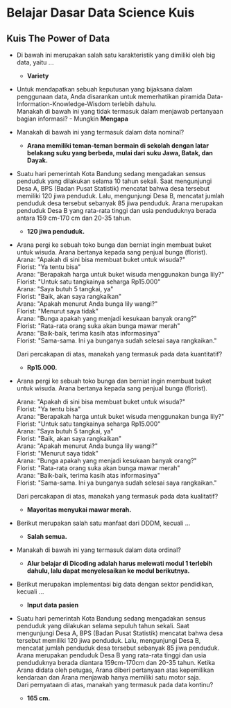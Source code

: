 # Belajar Dasar Data Science Kuis

## Kuis The Power of Data
- Di bawah ini merupakan salah satu karakteristik yang dimiliki oleh big data, yaitu ...
	- **Variety**
- Untuk mendapatkan sebuah keputusan yang bijaksana dalam penggunaan data, Anda disarankan untuk memerhatikan piramida Data-Information-Knowledge-Wisdom terlebih dahulu.  
  Manakah di bawah ini yang tidak termasuk dalam menjawab pertanyaan bagian informasi?
	  - Mungkin **Mengapa**
- Manakah di bawah ini yang termasuk dalam data nominal?
	- **Arana memiliki teman-teman bermain di sekolah dengan latar belakang suku yang berbeda, mulai dari suku Jawa, Batak, dan Dayak.**
- Suatu hari pemerintah Kota Bandung sedang mengadakan sensus penduduk yang dilakukan selama 10 tahun sekali. Saat mengunjungi Desa A, BPS (Badan Pusat Statistik) mencatat bahwa desa tersebut memiliki 120 jiwa penduduk. Lalu, mengunjungi Desa B, mencatat jumlah penduduk desa tersebut sebanyak 85 jiwa penduduk. Arana merupakan penduduk Desa B yang rata-rata tinggi dan usia penduduknya berada antara 159 cm-170 cm dan 20-35 tahun.
	- **120 jiwa penduduk.**
- Arana pergi ke sebuah toko bunga dan berniat ingin membuat buket untuk wisuda. Arana bertanya kepada sang penjual bunga (florist).   
	Arana: "Apakah di sini bisa membuat buket untuk wisuda?"  
	Florist: "Ya tentu bisa"  
	Arana: "Berapakah harga untuk buket wisuda menggunakan bunga lily?"  
	Florist: "Untuk satu tangkainya seharga Rp15.000"  
	Arana: "Saya butuh 5 tangkai, ya"  
	Florist: "Baik, akan saya rangkaikan"  
	Arana: "Apakah menurut Anda bunga lily wangi?"  
	Florist: "Menurut saya tidak"  
	Arana: "Bunga apakah yang menjadi kesukaan banyak orang?"  
	Florist: "Rata-rata orang suka akan bunga mawar merah"  
	Arana: "Baik-baik, terima kasih atas informasinya"  
	Florist: "Sama-sama. Ini ya bunganya sudah selesai saya rangkaikan."  
	  
	Dari percakapan di atas, manakah yang termasuk pada data kuantitatif?
	- **Rp15.000.**
- Arana pergi ke sebuah toko bunga dan berniat ingin membuat buket untuk wisuda. Arana bertanya kepada sang penjual bunga (florist).  
  
	Arana: "Apakah di sini bisa membuat buket untuk wisuda?"  
	Florist: "Ya tentu bisa"  
	Arana: "Berapakah harga untuk buket wisuda menggunakan bunga lily?"  
	Florist: "Untuk satu tangkainya seharga Rp15.000"  
	Arana: "Saya butuh 5 tangkai, ya"  
	Florist: "Baik, akan saya rangkaikan"  
	Arana: "Apakah menurut Anda bunga lily wangi?"  
	Florist: "Menurut saya tidak"  
	Arana: "Bunga apakah yang menjadi kesukaan banyak orang?"  
	Florist: "Rata-rata orang suka akan bunga mawar merah"  
	Arana: "Baik-baik, terima kasih atas informasinya"  
	Florist: "Sama-sama. Ini ya bunganya sudah selesai saya rangkaikan."  
	  
	Dari percakapan di atas, manakah yang termasuk pada data kualitatif?
	- **Mayoritas menyukai mawar merah.**
- Berikut merupakan salah satu manfaat dari DDDM, kecuali ...
	- **Salah semua.**
- Manakah di bawah ini yang termasuk dalam data ordinal?
	- **Alur belajar di Dicoding adalah harus melewati modul 1 terlebih dahulu, lalu dapat menyelesaikan ke modul berikutnya.**
- Berikut merupakan implementasi big data dengan sektor pendidikan, kecuali ...
	- **Input data pasien**
- Suatu hari pemerintah Kota Bandung sedang mengadakan sensus penduduk yang dilakukan selama sepuluh tahun sekali. Saat mengunjungi Desa A, BPS (Badan Pusat Statistik) mencatat bahwa desa tersebut memiliki 120 jiwa penduduk. Lalu, mengunjungi Desa B, mencatat jumlah penduduk desa tersebut sebanyak 85 jiwa penduduk. Arana merupakan penduduk Desa B yang rata-rata tinggi dan usia penduduknya berada diantara 159cm-170cm dan 20-35 tahun. Ketika Arana didata oleh petugas, Arana diberi pertanyaan atas kepemilikan kendaraan dan Arana menjawab hanya memiliki satu motor saja.  
	Dari pernyataan di atas, manakah yang termasuk pada data kontinu?
	- **165 cm.**

## 